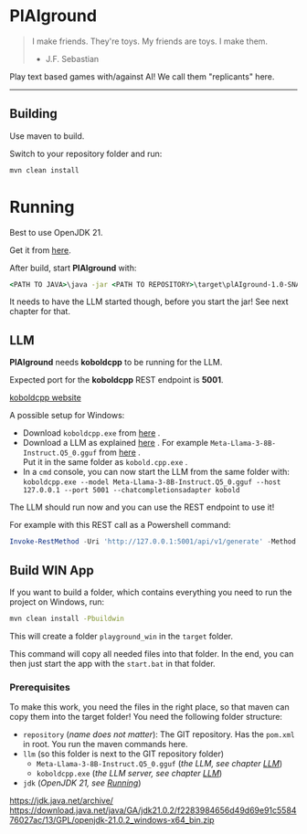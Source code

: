 # PlAIground

> I make friends. They're toys. My friends are toys. I make them.
> - J.F. Sebastian

Play text based games with/against AI! We call them "replicants" here.

---

## Building

Use maven to build.

Switch to your repository folder and run:

```cmd
mvn clean install
```

# Running

Best to use OpenJDK 21.

Get it from [here](https://jdk.java.net/archive/).

After build, start **PlAIground** with:

```cmd
<PATH TO JAVA>\java -jar <PATH TO REPOSITORY>\target\plAIground-1.0-SNAPSHOT.jar
```

It needs to have the LLM started though, before you start the jar! See next chapter for that.

## LLM

**PlAIground** needs **koboldcpp** to be running for the LLM.

Expected port for the **koboldcpp** REST endpoint is **5001**.

[koboldcpp website](https://github.com/LostRuins/koboldcpp)

A possible setup for Windows:
- Download `koboldcpp.exe` from [here](https://github.com/LostRuins/koboldcpp/releases/tag/v1.97.4) .
- Download a LLM as explained 
 [here](https://github.com/LostRuins/koboldcpp?tab=readme-ov-file#Obtaining-a-GGUF-model) . 
 For example `Meta-Llama-3-8B-Instruct.Q5_0.gguf` from [here](https://huggingface.co/QuantFactory/Meta-Llama-3-8B-Instruct-GGUF/tree/main) .  
 Put it in the same folder as `kobold.cpp.exe` .
- In a `cmd` console, you can now start the LLM from the same folder with:  
  `koboldcpp.exe --model Meta-Llama-3-8B-Instruct.Q5_0.gguf --host 127.0.0.1 --port 5001 --chatcompletionsadapter kobold`

The LLM should run now and you can use the REST endpoint to use it!

For example with this REST call as a Powershell command:
```powershell
Invoke-RestMethod -Uri 'http://127.0.0.1:5001/api/v1/generate' -Method Post -ContentType 'application/json' -Body '{"prompt":"Say three nouns.","max_length":50,"temperature":0.7,"seed":1234}' | ConvertTo-Json -Depth 10
```

## Build WIN App

If you want to build a folder, which contains everything you need to run the project on Windows, run:
```cmd
mvn clean install -Pbuildwin
```

This will create a folder `playground_win` in the `target` folder.

This command will copy all needed files into that folder.
In the end, you can then just start the app with the `start.bat` in that folder.

### Prerequisites

To make this work, you need the files in the right place, so that maven can copy them into the target folder!
You need the following folder structure:

* `repository` (*name does not matter*): The GIT repository. Has the `pom.xml` in root. You run the maven commands here.
* `llm` (so this folder is next to the GIT repository folder)
  * `Meta-Llama-3-8B-Instruct.Q5_0.gguf` (*the LLM, see chapter [LLM](#llm)*)
  * `koboldcpp.exe` (*the LLM server, see chapter [LLM](#llm)*)
* `jdk` (*OpenJDK 21, see [Running](#running)*)

https://jdk.java.net/archive/
https://download.java.net/java/GA/jdk21.0.2/f2283984656d49d69e91c558476027ac/13/GPL/openjdk-21.0.2_windows-x64_bin.zip